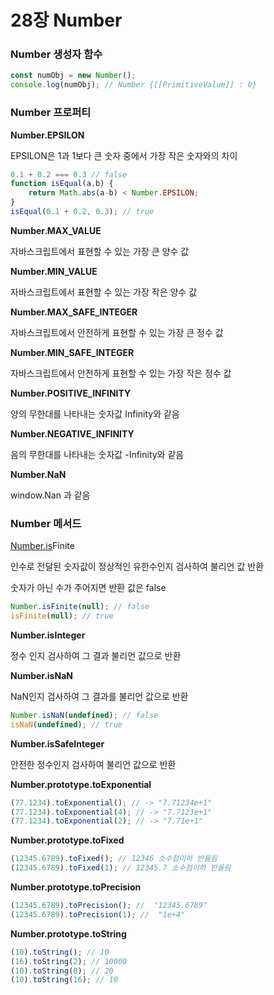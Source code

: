 # 28장 Number

### Number 생성자 함수

```jsx
const numObj = new Number();
console.log(numObj); // Number {[[PrimitiveValue]] : 0}
```

### Number 프로퍼티

**Number.EPSILON**

EPSILON은 1과 1보다 큰 숫자 중에서 가장 작은 숫자와의 차이

```jsx
0.1 + 0.2 === 0.3 // false
function isEqual(a,b) {
	return Math.abs(a-b) < Number.EPSILON;
}
isEqual(0.1 + 0.2, 0.3); // true
```

**Number.MAX_VALUE**

자바스크립트에서 표현할 수 있는 가장 큰 양수 값

**Number.MIN_VALUE**

자바스크립트에서 표현할 수 있는 가장 작은 양수 값

**Number.MAX_SAFE_INTEGER**

자바스크립트에서 안전하게 표현할 수 있는 가장 큰 정수 값

**Number.MIN_SAFE_INTEGER**

자바스크립트에서 안전하게 표현할 수 있는 가장 작은 정수 값

**Number.POSITIVE_INFINITY**

양의 무한대를 나타내는 숫자값 Infinity와 같음

**Number.NEGATIVE_INFINITY**

음의 무한대를 나타내는 숫자값 -Infinity와 같음

**Number.NaN**

window.Nan 과 같음

### Number 메서드

[Number.is](http://Number.is)Finite

인수로 전달된 숫자값이 정상적인 유한수인지 검사하여 불리언 값 반환

숫자가 아닌 수가 주어지면 반환 값은 false

```jsx
Number.isFinite(null); // false
isFinite(null); // true
```

**Number.isInteger**

정수 인지 검사하여 그 결과 불리언 값으로 반환

**Number.isNaN** 

NaN인지 검사하여 그 결과를 불리언 값으로 반환

```jsx
Number.isNaN(undefined); // false
isNaN(undefined); // true
```

**Number.isSafeInteger**

안전한 정수인지 검사하여 불리언 값으로 반환

**Number.prototype.toExponential**

```jsx
(77.1234).toExponential(); // -> "7.71234e+1"
(77.1234).toExponential(4); // -> "7.7123e+1"
(77.1234).toExponential(2); // -> "7.71e+1"
```

**Number.prototype.toFixed**

```jsx
(12345.6789).toFixed(); // 12346 소수점이하 반올림
(12345.6789).toFixed(1); // 12345.7 소수점이하 반올림
```

**Number.prototype.toPrecision**

```jsx
(12345.6789).toPrecision(); //  "12345.6789"
(12345.6789).toPrecision(1); //  "1e+4"
```

**Number.prototype.toString**

```jsx
(10).toString(); // 10
(16).toString(2); // 10000
(10).toString(8); // 20
(10).toString(16); // 10

```